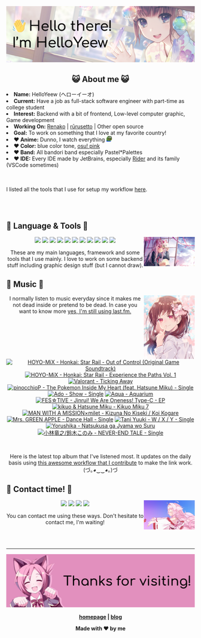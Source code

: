 <img src="welcome-banner.png" alt="Welcome!">

<h2 align="center">😺 About me 😺</h2> 
<!-- <href="https://music.apple.com/profile/HelloYeew"><img src="https://music-profile.rayriffy.com/theme/light.svg?uid=000318.14c819f20852410f9dbc0d2a5438f62b.0716" width="27%" align="right"></href> -->
<li><b>Name:</b> HelloYeew (ヘローイーオ)</li>
<li><b>Current:</b> Have a job as full-stack software engineer with part-time as college student</li>
<li><b>Interest:</b> Backend with a bit of frontend, Low-level computer graphic, Game development</li>
<li><b>Working On:</b> <a href="https://github.com/HelloYeew/renako">Renako</a> | <a href="https://github.com/Rurusetto/rurusetto">rūrusetto</a> | Other open source</li>
<li><b>Goal:</b> To work on something that I love at my favorite country!</li>
<li><b>❤️ Anime:</b> Dunno, I watch everything <img src="twitch-emoji/YEP.png" width="3%" vertical-align="middle"></li>
<li><b>❤️ Color:</b> blue color tone, <a href="https://www.color-hex.com/color-palette/104633">osu! pink</a></li>
<li><b>❤️ Band:</b> All bandori band especially Pastel*Palettes</li>
<li><b>❤️ IDE:</b> Every IDE made by JetBrains, especially <a href="https://www.jetbrains.com/rider/">Rider</a> and its family</li> (VSCode sometimes)
<br>
<br>
<br>

<p>I listed all the tools that I use for setup my workflow <a href="https://github.com/HelloYeew/workflow-setup">here</a>.</p>

<br>
<br>

## 📇 Language & Tools 📇

<img src="knowledge-pic.png" width="27%" align="right">
<p align="center"><img src="https://img.shields.io/badge/-python-3776AB.svg?&style=for-the-badge&logo=python&logoColor=white"/> <img src="https://img.shields.io/badge/-django-092E20.svg?&style=for-the-badge&logo=django&logoColor=white"/> <img src="https://img.shields.io/badge/-csharp-239120.svg?&style=for-the-badge&logo=csharp&logoColor=white"/> <img src="https://img.shields.io/badge/-javascript-F7DF1E.svg?&style=for-the-badge&logo=javascript&logoColor=black"/> <img src="https://img.shields.io/badge/-typescript-3178C6.svg?&style=for-the-badge&logo=typescript&logoColor=white"/> <img src="https://img.shields.io/badge/java-007396.svg?&style=for-the-badge&logo=java&logoColor=white"/> <img src="https://img.shields.io/badge/-html5-E34F26.svg?&style=for-the-badge&logo=html5&logoColor=white"/> <img src="https://img.shields.io/badge/-css3-1572B6.svg?&style=for-the-badge&logo=css3&logoColor=white"/> <img src="https://img.shields.io/badge/-nginx-009639.svg?&style=for-the-badge&logo=nginx&logoColor=white"/> <img src="https://img.shields.io/badge/-svelte-FF3E00.svg?&style=for-the-badge&logo=svelte&logoColor=white"/> <img src="https://img.shields.io/badge/-tailwind CSS-06B6D4.svg?&style=for-the-badge&logo=Tailwind CSS&logoColor=white"/>

<p align="center">These are my main languages, framework and some tools that I use mainly. I love to work on some backend stuff including graphic design stuff (but I cannot draw).</p>

## 🎵 Music 🎵

<img src="music-pic.png" width="27%" align="right">

<p align="center">I normally listen to music everyday since it makes me not dead inside or pretend to be dead. In case you want to know more <a href="https://www.last.fm/user/HelloYeew">yes, I'm still using last.fm.</p>
  
<br>

<!-- lastfm -->
<p align="center"><a href="https://www.last.fm/music/HOYO-MiX/Honkai:+Star+Rail+-+Out+of+Control+(Original+Game+Soundtrack)"><img src="https://lastfm.freetls.fastly.net/i/u/64s/461034b7d5e770cf38bc9800c420e525.jpg" title="HOYO-MiX - Honkai: Star Rail - Out of Control (Original Game Soundtrack)"></a> <a href="https://www.last.fm/music/HOYO-MiX/Honkai:+Star+Rail+-+Experience+the+Paths+Vol.+1"><img src="https://lastfm.freetls.fastly.net/i/u/64s/baf71f3a758d1c58dda669f29b138cb3.jpg" title="HOYO-MiX - Honkai: Star Rail - Experience the Paths Vol. 1"></a> <a href="https://www.last.fm/music/Valorant/Ticking+Away"><img src="https://lastfm.freetls.fastly.net/i/u/64s/e3648586f7c5643b8b72a880f5d8bb76.jpg" title="Valorant - Ticking Away"></a> <a href="https://www.last.fm/music/pinocchioP/The+Pokemon+Inside+My+Heart+(feat.+Hatsune+Miku)+-+Single"><img src="https://lastfm.freetls.fastly.net/i/u/64s/7a2985dcc8ed541d22ea51978780beb9.jpg" title="pinocchioP - The Pokemon Inside My Heart (feat. Hatsune Miku) - Single"></a> <a href="https://www.last.fm/music/Ado/Show+-+Single"><img src="https://lastfm.freetls.fastly.net/i/u/64s/5461650ae2212568ab69c0e218c5b95b.jpg" title="Ado - Show - Single"></a> <a href="https://www.last.fm/music/Aqua/Aquarium"><img src="https://lastfm.freetls.fastly.net/i/u/64s/866c6d13bfe690a01dcbc2fb1b7d6eb1.png" title="Aqua - Aquarium"></a> <a href="https://www.last.fm/music/FES%E2%98%86TIVE/Jinrui!+We+Are+Oneness!+Type-C+-+EP"><img src="https://lastfm.freetls.fastly.net/i/u/64s/65a58daf496c5ae2e8fe7be7e8bad639.jpg" title="FES☆TIVE - Jinrui! We Are Oneness! Type-C - EP"></a> <a href="https://www.last.fm/music/kikuo+&+Hatsune+Miku/Kikuo+Miku+7"><img src="https://lastfm.freetls.fastly.net/i/u/64s/4bafecbf399a1b23756059261fb871fd.jpg" title="kikuo & Hatsune Miku - Kikuo Miku 7"></a> <a href="https://www.last.fm/music/MAN+WITH+A+MISSION%C3%97milet/Kizuna+No+Kiseki+%2F+Koi+Kogare"><img src="https://lastfm.freetls.fastly.net/i/u/64s/24d05568740efd116d4231026c2ccc5f.png" title="MAN WITH A MISSION×milet - Kizuna No Kiseki / Koi Kogare"></a> <a href="https://www.last.fm/music/Mrs.+GREEN+APPLE/Dance+Hall+-+Single"><img src="https://lastfm.freetls.fastly.net/i/u/64s/e01fd20d8cdbfbc6cd265e43a7e7f138.jpg" title="Mrs. GREEN APPLE - Dance Hall - Single"></a> <a href="https://www.last.fm/music/Tani+Yuuki/W+%2F+X+%2F+Y+-+Single"><img src="https://lastfm.freetls.fastly.net/i/u/64s/eabe5cabf8b1a9c788372597397119f6.jpg" title="Tani Yuuki - W / X / Y - Single"></a> <a href="https://www.last.fm/music/Yorushika/Natsukusa+ga+Jyama+wo+Suru"><img src="https://lastfm.freetls.fastly.net/i/u/64s/2ea84619f2a364d6db916ff70df7a982.jpg" title="Yorushika - Natsukusa ga Jyama wo Suru"></a> <a href="https://www.last.fm/music/%E5%B0%8F%E6%9E%97%E7%AB%9C%E4%B9%8B%2F%E9%88%B4%E6%9C%A8%E3%81%93%E3%81%AE%E3%81%BF/NEVER-END+TALE+-+Single"><img src="https://lastfm.freetls.fastly.net/i/u/64s/eec2d9e989419a44afe3e80fdf9e213c.jpg" title="小林竜之/鈴木このみ - NEVER-END TALE - Single"></a> </p>

<br>

<p align="center">Here is the latest top album that I've listened most. It updates on the daily basis using <a href="https://github.com/melipass/lastfm-to-markdown/">this awesome workflow that I contribute</a> to make the link work. (づ｡◕‿‿◕｡)づ</p>

## 📝 Contact time! 📝

<img src="contact-pic.png" width="27%" align="right">

<p align="center"><a href="https://twitter.com/nonggummud" target="_blank"><img src="https://img.shields.io/badge/-nonggummud-1DA1F2.svg?&style=for-the-badge&logo=Twitter&logoColor=white"/></a> <a href="https://www.linkedin.com/in/helloyeew" target="_blank"><img src="https://img.shields.io/badge/-helloyeew-0A66C2.svg?&style=for-the-badge&logo=linkedin&logoColor=white"/></a> <a href="https://peerlist.io/helloyeew"><img src="https://img.shields.io/badge/-peerlist-00AA45.svg?&style=for-the-badge"/></a> <a href="https://music.apple.com/profile/HelloYeew" target="_blank"><img src="https://img.shields.io/badge/-Apple Music-FC3C44.svg?&style=for-the-badge&logo=Apple&logoColor=white"/></a></p>

<p align="center">You can contact me using these ways. Don't hesitate to contact me, I'm waiting!</p>
<br>
<br>

---

<img src="bye-banner.png" alt="Thanks for visiting!">

<p align="center"><b><a href="https://www.helloyeew.dev">homepage</a> | <b><a href="https://story.helloyeew.dev/">blog</a></p>

<p align="center">Made with ❤️ by me</p>

